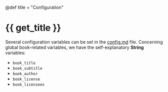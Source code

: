 @def title = "Configuration"

# {{ get_title }}

Several configuration variables can be set in the [config.md](https://raw.githubusercontent.com/rmsrosa/booksjl-franklin-template/main/config.md) file. Concerning global book-related variables, we have the self-explanatory **String** variables:

* `book_title`
* `book_subtitle`
* `book_author`
* `book_license`
* `book_licensees`
